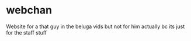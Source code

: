 # webchan
Website for a that guy in the beluga vids but not for him actually bc its just for the staff stuff
